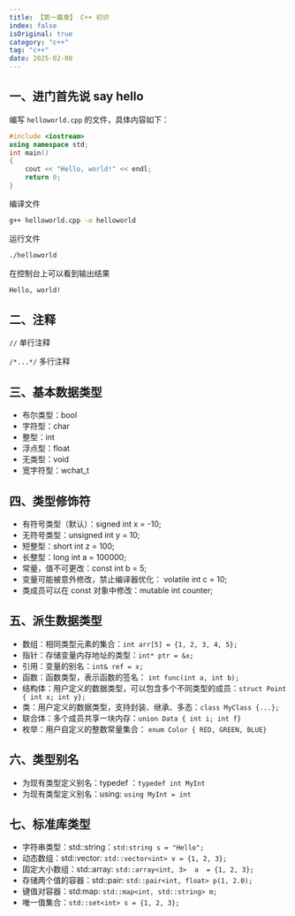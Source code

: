 ```yaml
---
title: 【第一篇章】 C++ 初识
index: false
isOriginal: true
category: "c++"
tag: "c++"
date: 2025-02-08
---
```


## 一、进门首先说 say hello

编写 `helloworld.cpp` 的文件，具体内容如下：
```c++
#include <iostream>
using namespace std;
int main()
{
    cout << "Hello, world!" << endl;
    return 0;
}
```

编译文件
````bash
g++ helloworld.cpp -o helloworld
````

运行文件
````bash
./helloworld
````

在控制台上可以看到输出结果
````bash
Hello, world!
````

## 二、注释

`//` 单行注释

`/*...*/` 多行注释

## 三、基本数据类型

- 布尔类型：bool
- 字符型：char
- 整型：int
- 浮点型：float
- 无类型：void
- 宽字符型：wchat_t

## 四、类型修饰符

- 有符号类型（默认）：signed int x = -10;
- 无符号类型：unsigned int y =  10;
- 短整型：short int z = 100;
- 长整型：long int a = 100000;
- 常量，值不可更改：const int b = 5;
- 变量可能被意外修改，禁止编译器优化： volatile int c = 10;
- 类成员可以在 const 对象中修改：mutable int counter;

## 五、派生数据类型

- 数组：相同类型元素的集合：`int arr[5] = {1, 2, 3, 4, 5};`
- 指针：存储变量内存地址的类型：`int* ptr = &x;`
- 引用：变量的别名：`int& ref = x;`
- 函数：函数类型，表示函数的签名： `int func(int a, int b);`
- 结构体：用户定义的数据类型，可以包含多个不同类型的成员：`struct Point { int x; int y};`
- 类：用户定义的数据类型，支持封装、继承、多态：`class MyClass {...};`
- 联合体：多个成员共享一块内存：`union Data { int i; int f}`
- 枚举：用户自定义的整数常量集合： `enum Color { RED, GREEN, BLUE}`

## 六、类型别名

- 为现有类型定义别名：typedef ：` typedef int MyInt `
- 为现有类型定义别名：using: ` using MyInt = int `

## 七、标准库类型

- 字符串类型：std::string：`std:string s = "Hello";`
- 动态数组：std::vector: `std::vector<int> v = {1, 2, 3};`
- 固定大小数组：std::array: `std::array<int, 3>  a  = {1, 2, 3};`
- 存储两个值的容器：std::pair: `std::pair<int, float> p(1, 2.0);`
- 键值对容器：std:map: `std::map<int, std::string> m;`
- 唯一值集合：`std::set<int> s = {1, 2, 3};`
